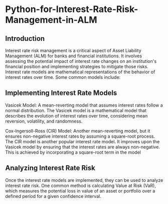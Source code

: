 # Python-for-Interest-Rate-Risk-Management-in-ALM
## Introduction
Interest rate risk management is a critical aspect of Asset Liability Management (ALM) for banks and financial institutions. It involves assessing the potential impact of interest rate changes on an institution's financial position and implementing strategies to mitigate those risks.
Interest rate models are mathematical representations of the behavior of interest rates over time. Some common models include:
## Implementing Interest Rate Models
Vasicek Model: A mean-reverting model that assumes interest rates follow a normal distribution.
The Vasicek model is a mathematical model that describes the evolution of interest rates over time, considering mean reversion, volatility, and randomness.

Cox-Ingersoll-Ross (CIR) Model: Another mean-reverting model, but it ensures non-negative interest rates by assuming a square-root process.
The CIR model is another popular interest rate model. It improves upon the Vasicek model by ensuring that the interest rates are always non-negative. This is achieved by incorporating a square-root term in the model
## Analyzing Interest Rate Risk
Once the interest rate models are implemented, they can be used to analyze interest rate risk. One common method is calculating Value at Risk (VaR), which measures the potential loss in value of an asset or portfolio over a defined period for a given confidence interval.
